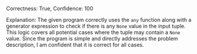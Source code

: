 Correctness: True, Confidence: 100

Explanation: The given program correctly uses the `any` function along with a generator expression to check if there is any `None` value in the input tuple. This logic covers all potential cases where the tuple may contain a `None` value. Since the program is simple and directly addresses the problem description, I am confident that it is correct for all cases.